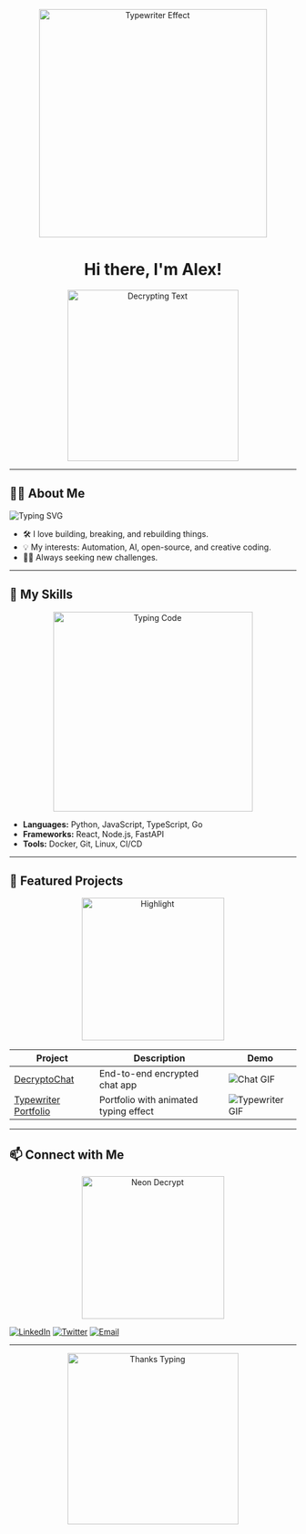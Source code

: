 <!-- Profile README with decrypting/typewriter effect GIFs -->

<p align="center">
  <img src="https://media.giphy.com/media/3o7aCVpRGnJkQ5Wgxy/giphy.gif" alt="Typewriter Effect" width="400"/>
</p>

<h1 align="center">Hi there, I'm Alex!</h1>
<p align="center">
  <img src="https://media.giphy.com/media/26tn33aiTi1jkl6H6/giphy.gif" alt="Decrypting Text" width="300"/>
</p>

---

## 👨‍💻 About Me
<p>
  <img src="https://readme-typing-svg.herokuapp.com?font=Fira+Code&duration=4000&pause=500&color=36BCF7&center=true&vCenter=true&width=435&lines=Full-stack+Developer;Tech+Enthusiast;Puzzle+Solver;Lifelong+Learner" alt="Typing SVG" />
</p>

- 🛠️ I love building, breaking, and rebuilding things.
- 💡 My interests: Automation, AI, open-source, and creative coding.
- 🕵️‍♂️ Always seeking new challenges.

---

## 🚀 My Skills
<p align="center">
  <img src="https://media.giphy.com/media/cIT43L9lJc3l6/giphy.gif" alt="Typing Code" width="350"/>
</p>

- **Languages:** Python, JavaScript, TypeScript, Go
- **Frameworks:** React, Node.js, FastAPI
- **Tools:** Docker, Git, Linux, CI/CD

---

## 🌟 Featured Projects
<p align="center">
  <img src="https://media.giphy.com/media/VdoIFLsMIlwzfKD520/giphy.gif" alt="Highlight" width="250"/>
</p>

| Project | Description | Demo |
| ------- | ----------- | ---- |
| [DecryptoChat](https://github.com/alexnasial/decrypto-chat) | End-to-end encrypted chat app | ![Chat GIF](https://media.giphy.com/media/12NUbkX6p4xOO4/giphy.gif) |
| [Typewriter Portfolio](https://github.com/alexnasial/typewriter-portfolio) | Portfolio with animated typing effect | ![Typewriter GIF](https://media.giphy.com/media/3o7aD2saalBwwftBIY/giphy.gif) |

---

## 📫 Connect with Me
<p align="center">
  <img src="https://media.giphy.com/media/l0MYt5jPR6QX5pnqM/giphy.gif" alt="Neon Decrypt" width="250"/>
</p>

[![LinkedIn](https://img.shields.io/badge/-LinkedIn-blue?logo=linkedin&logoColor=white)](https://linkedin.com/in/YOUR-LINKEDIN)
[![Twitter](https://img.shields.io/badge/-Twitter-1da1f2?logo=twitter&logoColor=white)](https://twitter.com/YOUR-TWITTER)
[![Email](https://img.shields.io/badge/-Email-d14836?logo=gmail&logoColor=white)](mailto:YOUR@EMAIL.COM)

---

<p align="center">
  <img src="https://media.giphy.com/media/3o7aCTfyhYawdOXcFW/giphy.gif" alt="Thanks Typing" width="300"/>
</p>
